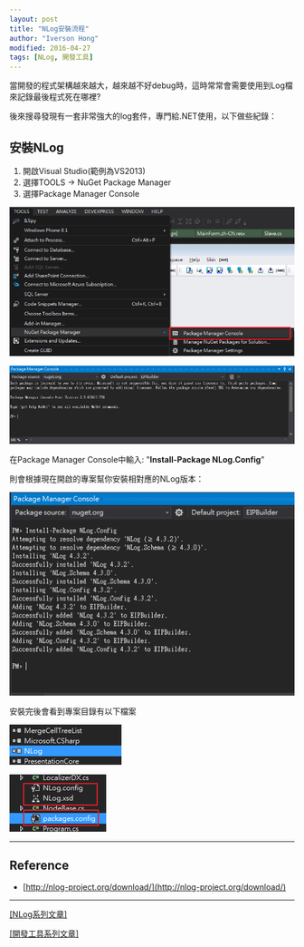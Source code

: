 ```yaml
---
layout: post
title: "NLog安裝流程"
author: "Iverson Hong"
modified: 2016-04-27
tags: [NLog, 開發工具]
---
```


當開發的程式架構越來越大，越來越不好debug時，這時常常會需要使用到Log檔來記錄最後程式死在哪裡?

後來搜尋發現有一套非常強大的log套件，專門給.NET使用，以下做些紀錄：

## 安裝NLog ##

1. 開啟Visual Studio(範例為VS2013)
2. 選擇TOOLS -> NuGet Package Manager
3. 選擇Package Manager Console

![](..\images\postImage\NLog_Install\001.png)

![](..\images\postImage\NLog_Install\002.png)

在Package Manager Console中輸入: "**Install-Package NLog.Config**"

則會根據現在開啟的專案幫你安裝相對應的NLog版本：

![](..\images\postImage\NLog_Install\003.png)

安裝完後會看到專案目錄有以下檔案

![](..\images\postImage\NLog_Install\004.png)

![](..\images\postImage\NLog_Install\005.png)

----------

## Reference ##

- [http://nlog-project.org/download/](http://nlog-project.org/download/)

----------

[[NLog系列文章]](http://yu-qiao-hong.github.io/tags/#NLog)

[[開發工具系列文章]](http://yu-qiao-hong.github.io/tags/#開發工具)